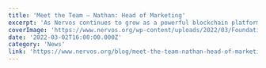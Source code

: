 ```yaml
---
title: 'Meet the Team – Nathan: Head of Marketing'
excerpt: 'As Nervos continues to grow as a powerful blockchain platform, we are proud to see new developer activity, business development and community activity. We are now taking a big leap forward with our ma'
coverImage: 'https://www.nervos.org/wp-content/uploads/2022/03/Foundation-Highlight--810x456.png'
date: '2022-03-02T16:00:00.000Z'
category: 'News'
link: 'https://www.nervos.org/blog/meet-the-team-nathan-head-of-marketing'
---
```


